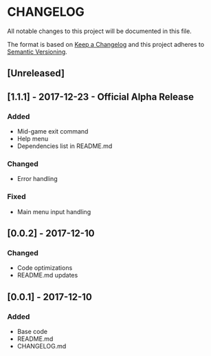# CHANGELOG
All notable changes to this project will be documented in this file.

The format is based on [Keep a Changelog](http://keepachangelog.com/en/1.0.0/)
and this project adheres to [Semantic Versioning](http://semver.org/spec/v2.0.0.html).

## [Unreleased]

## [1.1.1] - 2017-12-23 - Official Alpha Release
### Added
- Mid-game exit command
- Help menu
- Dependencies list in README.md

### Changed
- Error handling

### Fixed
- Main menu input handling

## [0.0.2] - 2017-12-10
### Changed
- Code optimizations
- README.md updates

## [0.0.1] - 2017-12-10
### Added
- Base code
- README.md
- CHANGELOG.md
